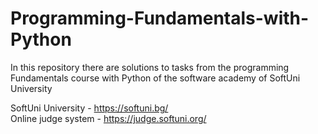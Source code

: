 # Programming-Fundamentals-with-Python
In this repository there are solutions to tasks from the programming Fundamentals course with Python of the software academy of SoftUni University  

SoftUni University - https://softuni.bg/  
Online judge system - https://judge.softuni.org/
